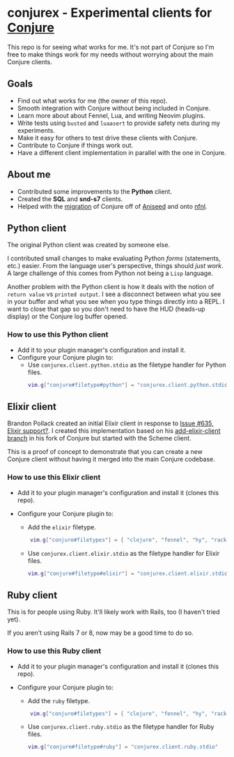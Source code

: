 # conjurex - Experimental clients for [Conjure](https://github.com/Olical/conjure)

This repo is for seeing what works for me. It's not part of Conjure so I'm free
to make things work for my needs without worrying about the main Conjure
clients.

## Goals

- Find out what works for me (the owner of this repo).
- Smooth integration with Conjure without being included in Conjure.
- Learn more about about Fennel, Lua, and writing Neovim plugins.
- Write tests using `busted` and `luaasert` to provide safety nets during my
experiments.
- Make it easy for others to test drive these clients with Conjure.
- Contribute to Conjure if things work out.
- Have a different client implementation in parallel with the one in Conjure.

## About me

- Contributed some improvements to the **Python** client.
- Created the **SQL** and **snd-s7** clients.
- Helped with the [migration](https://github.com/Olical/conjure/discussions/605)
of Conjure off of [Aniseed](https://github.com/Olical/aniseed) and onto
[nfnl](https://github.com/Olical/nfnl).

## Python client

The original Python client was created by someone else.

I contributed small changes to make evaluating Python *forms* (statements, etc.)
easier. From the language user's perspective, things should *just work*. A large
challenge of this comes from Python not being a `Lisp` language.

Another problem with the Python client is how it deals with the notion of
`return value` vs `printed output`. I see a disconnect between what you see in
your buffer and what you see when you type things directly into a REPL. I want
to close that gap so you don't need to have the HUD (heads-up display) or the
Conjure log buffer opened.

### How to use this Python client

- Add it to your plugin manager's configuration and install it.
- Configure your Conjure plugin to:
    - Use `conjurex.client.python.stdio` as the filetype handler for Python files.
        ```lua
        vim.g["conjure#filetype#python"] = "conjurex.client.python.stdio"
        ```


## Elixir client

Brandon Pollack created an initial Elixir client in response to [Issue #635,
Elixir support?](https://github.com/Olical/conjure/issues/635). I created this
implementation based on his [add-elixir-client
branch](https://github.com/brandonpollack23/conjure/tree/add-elixir-client) in
his fork of Conjure but started with the Scheme client.

This is a proof of concept to demonstrate that you can create a new Conjure
client without having it merged into the main Conjure codebase.

### How to use this Elixir client

- Add it to your plugin manager's configuration and install it (clones this
repo).
- Configure your Conjure plugin to:
    - Add the `elixir` filetype.

    ```lua
        vim.g["conjure#filetypes"] = { "clojure", "fennel", "hy", "racket", "scheme", "lua", "lisp", "python", "rust", "sql", "javascript", "elixir" }
    ```

    - Use `conjurex.client.elixir.stdio` as the filetype handler for Elixir
    files.

        ```lua
        vim.g["conjure#filetype#elixir"] = "conjurex.client.elixir.stdio"
        ```

## Ruby client

This is for people using Ruby. It'll likely work with Rails, too (I haven't tried yet).

If you aren't using Rails 7 or 8, now may be a good time to do so.

### How to use this Ruby client

- Add it to your plugin manager's configuration and install it (clones this
repo).
- Configure your Conjure plugin to:
    - Add the `ruby` filetype.

    ```lua
        vim.g["conjure#filetypes"] = { "clojure", "fennel", "hy", "racket", "scheme", "lua", "lisp", "python", "rust", "sql", "javascript", "elixir", "ruby" }
    ```

    - Use `conjurex.client.ruby.stdio` as the filetype handler for Ruby files.

        ```lua
        vim.g["conjure#filetype#ruby"] = "conjurex.client.ruby.stdio"
        ```

